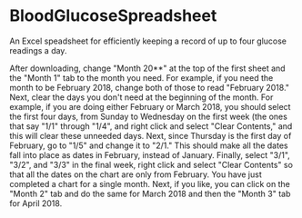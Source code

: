 # BloodGlucoseSpreadsheet
An Excel speadsheet for efficiently keeping a record of up to four glucose readings a day.

After downloading, change "Month 20**" at the top of the first sheet and the "Month 1" tab to the month you need. For example, if you need the month to be February 2018, change both of those to read "February 2018." Next, clear the days you don't need at the beginning of the month. For example, if you are doing either February or March 2018, you should select the first four days, from Sunday to Wednesday on the first week (the ones that say "1/1" through "1/4", and right click and select "Clear Contents," and this will clear these unneeded days. Next, since Thursday is the first day of February, go to "1/5" and change it to "2/1." This should make all the dates fall into place as dates in February, instead of January. Finally, select "3/1", "3/2", and "3/3" in the final week, right click and select "Clear Contents" so that all the dates on the chart are only from February. You have just completed a chart for a single month. Next, if you like, you can click on the "Month 2" tab and do the same for March 2018 and then the "Month 3" tab for April 2018.
